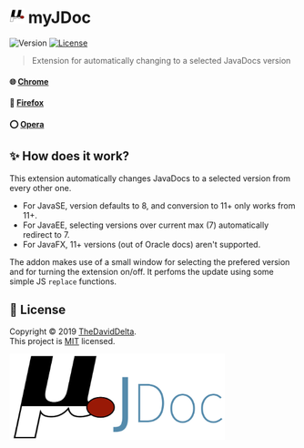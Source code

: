 # <img src="icon.png" width="26"> **myJDoc**

![Version](https://img.shields.io/badge/version-1.1-blue.svg?cacheSeconds=2592000)
[![License](https://img.shields.io/badge/License-MIT-yellow.svg)](./LICENSE)

> Extension for automatically changing to a selected JavaDocs version

#### 🌐 [Chrome](https://chrome.google.com/webstore/detail/myjdoc/jmojmfbhfbpnpgkkbfbhmaghgclenlfb)
#### 🦊 [Firefox](https://addons.mozilla.org/firefox/addon/myjdoc/)
#### ⭕ [Opera](https://addons.opera.com/extensions/details/myjdoc/)


## ✨ How does it work?

This extension automatically changes JavaDocs to a selected version from every other one.
+ For JavaSE, version defaults to 8, and conversion to 11+ only works from 11+.
+ For JavaEE, selecting versions over current max (7) automatically redirect to 7.
+ For JavaFX, 11+ versions (out of Oracle docs) aren't supported.

The addon makes use of a small window for selecting the prefered version and for turning the extension on/off. It perfoms the update using some simple JS `replace` functions.


## 📝 License

Copyright © 2019 [TheDavidDelta](https://github.com/TheDavidDelta).  
This project is [MIT](./LICENSE) licensed.

<img src="banner.png" width="75%">